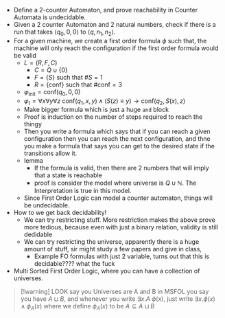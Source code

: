 - Define a 2-counter Automaton, and prove reachability in Counter Automata is undecidable.
- Given a 2 counter Automaton and 2 natural numbers, check if there is a run that takes $\langle q_{0},0,0\rangle$ to $\langle q,n_{1},n_{2}\rangle$.
- For a given machine, we create a first order formula $\phi$ such that, the machine will only reach the configuration if the first order formula would be valid
	- $L=(R,F,C)$
		- $C=Q \cup \{0\}$
		- $F=\{S\}$ such that $\#S=1$
		- $R=\{\text{conf}\}$ such that $\#\text{conf}=3$
	- $\varphi_{\text{init}}= \text{conf}(q_{0},0,0)$
	- $\varphi_{t}=\forall x\forall y\forall z\ \text{conf}(q_{1},x,y)\land (S(z)\equiv y) \to \text{conf}(q_{2},S(x),z)$ 
	- Make bigger formula which is just a huge `and` block
	- Proof is induction on the number of steps required to reach the thingy
	- Then you write a formula which says that if you can reach a given configuration then you can reach the next configuration, and thne you make a formula that says you can get to the desired state if the transitions allow it.
	- lemma
		- If the formula is valid, then there are 2 numbers that will imply that a state is reachable
		- proof is consider the model where universe is $Q \cup \mathbb N$. The Interpretation is true in this model.
	- Since First Order Logic can model a counter automaton, things will be undecidable.
- How to we get back decidability!
	- We can try restricting stuff. More restriction makes the above prove more tedious, because even with just a binary relation, validity is still dedidable
	- We can try restricting the universe, apparently there is a huge amount of stuff, sir might study a few papers and give in class,
		- Example FO formulas with just 2 variable, turns out that this is decidable???? what the fuck
- Multi Sorted First Order Logic, where you can have a collection of universes.




>[!warning] LOOK
> say you Universes are A and B in MSFOL
>you say you have $A \sqcup B$, and whenever you write $\exists x.A\ \phi(x)$, just write $\exists x.\phi(x)\land \phi_{A}(x)$
>where we define $\phi_{A}(x)$ to be $A\subseteq A \sqcup B$